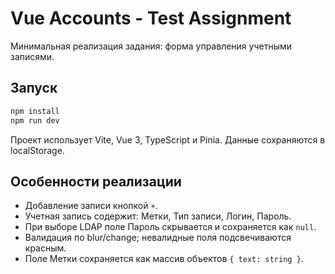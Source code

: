 # Vue Accounts - Test Assignment

Минимальная реализация задания: форма управления учетными записями.

## Запуск

```bash
npm install
npm run dev
```

Проект использует Vite, Vue 3, TypeScript и Pinia. Данные сохраняются в localStorage.

## Особенности реализации

- Добавление записи кнопкой `+`.
- Учетная запись содержит: Метки, Тип записи, Логин, Пароль.
- При выборе LDAP поле Пароль скрывается и сохраняется как `null`.
- Валидация по blur/change; невалидные поля подсвечиваются красным.
- Поле Метки сохраняется как массив объектов `{ text: string }`.
